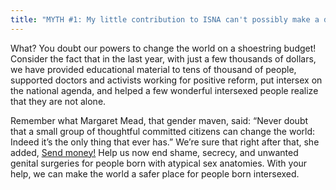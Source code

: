 ```yaml
---
title: "MYTH #1: My little contribution to ISNA can't possibly make a difference."
---
```


<p>What? You doubt our powers to change the world on a shoestring budget! Consider the fact that in the last year, with just a few thousands of dollars, we have provided educational material to tens of thousand of people, supported doctors and activists working for positive reform, put intersex on the national agenda, and helped a few wonderful intersexed people realize that they are not alone.  </p>

<p>Remember what Margaret Mead, that gender maven, said: &#8220;Never doubt that a small group of thoughtful committed citizens can change the world: Indeed it&#8217;s the only thing that ever has.&#8221; We&#8217;re sure that right after that, she added, <a href="/donate">Send money!</a> Help us now end shame, secrecy, and unwanted genital surgeries for people born with atypical sex anatomies. With your help, we can make the world a safer place for people born intersexed.</p>